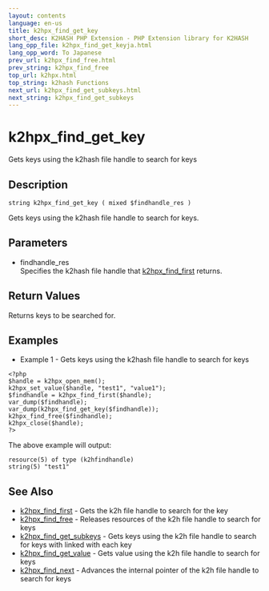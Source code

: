 ```yaml
---
layout: contents
language: en-us
title: k2hpx_find_get_key
short_desc: K2HASH PHP Extension - PHP Extension library for K2HASH
lang_opp_file: k2hpx_find_get_keyja.html
lang_opp_word: To Japanese
prev_url: k2hpx_find_free.html
prev_string: k2hpx_find_free
top_url: k2hpx.html
top_string: k2hash Functions
next_url: k2hpx_find_get_subkeys.html
next_string: k2hpx_find_get_subkeys
---
```


# k2hpx_find_get_key
Gets keys using the k2hash file handle to search for keys

## Description

```
string k2hpx_find_get_key ( mixed $findhandle_res )
```

Gets keys using the k2hash file handle to search for keys. 

## Parameters
- findhandle_res  
Specifies the k2hash file handle that [k2hpx_find_first](k2hpx_find_first.html) returns.

## Return Values
Returns keys to be searched for. 

## Examples
- Example 1 - Gets keys using the k2hash file handle to search for keys

```
<?php
$handle = k2hpx_open_mem();
k2hpx_set_value($handle, "test1", "value1");
$findhandle = k2hpx_find_first($handle);
var_dump($findhandle);
var_dump(k2hpx_find_get_key($findhandle));
k2hpx_find_free($findhandle);
k2hpx_close($handle);
?>
```

The above example will output:

```
resource(5) of type (k2hfindhandle)
string(5) "test1"
```


## See Also
- [k2hpx_find_first](k2hpx_find_first.html) - Gets the k2h file handle to search for the key
- [k2hpx_find_free](k2hpx_find_free.html) - Releases resources of the k2h file handle to search for keys
- [k2hpx_find_get_subkeys](k2hpx_find_get_subkeys.html) - Gets keys using the k2h file handle to search for keys with linked with each key
- [k2hpx_find_get_value](k2hpx_find_get_value.html) - Gets value using the k2h file handle to search for keys
- [k2hpx_find_next](k2hpx_find_next.html) - Advances the internal pointer of the k2h file handle to search for keys
